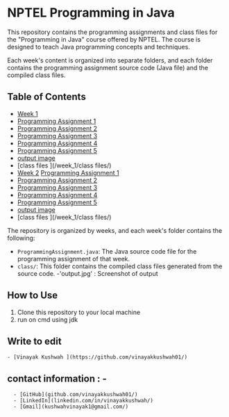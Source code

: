 # NPTEL Programming in Java

This repository contains the programming assignments and class files for the "Programming in Java" course offered by NPTEL.
The course is designed to teach Java programming concepts and techniques.

Each week's content is organized into separate folders, and each folder contains the programming assignment source code (Java file) and the 
compiled class files.

## Table of Contents

- [Week 1](/week_1)
- [Programming Assignment 1](/week_1/ProgrammingAssignment1.java)
- [Programming Assignment 2](/week_1/ProgrammingAssignment2.java)
- [Programming Assignment 3](/week_1/ProgrammingAssignment1.java)
- [Programming Assignment 4](/week_1/ProgrammingAssignment4.java)
- [Programming Assignment 5](/week_1/ProgrammingAssignment5.java)
- [output image ](/week_1/outputFile.png)
-  [class files ](/week_1/class files/)
- [Week 2](#week-2)
      [Programming Assignment 1](/week_1/ProgrammingAssignment1.java)
- [Programming Assignment 2](/week_1/ProgrammingAssignment2.java)
- [Programming Assignment 3](/week_1/ProgrammingAssignment1.java)
- [Programming Assignment 4](/week_1/ProgrammingAssignment4.java)
- [Programming Assignment 5](/week_1/ProgrammingAssignment5.java)
- [output image ](/week_1/outputFile.png)
- [class files ](/week_1/class files/)




The repository is organized by weeks, and each week's folder contains the following:

- `ProgrammingAssignment.java`: The Java source code file for the programming assignment of that week.
- `class/`: This folder contains the compiled class files generated from the source code.
-'output.jpg' : Screenshot of output 

## How to Use
1. Clone this repository to your local machine
2. run on cmd using jdk

## Write to edit 
    - [Vinayak Kushwah ](https://github.com/vinayakkushwah01/)
    
## contact information : -  
      - [GitHub](github.com/vinayakkushwah01/)
      - [LinkedIn](linkedin.com/in/vinayakkushwah/)
      - [Gmail](kushwahvinayak1@gmail.com/)

